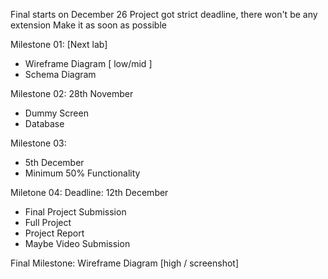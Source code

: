 

Final starts on December 26
Project got strict deadline, there won't be any extension
Make it as soon as possible


Milestone 01: [Next lab]
- Wireframe Diagram [ low/mid ]
- Schema Diagram

Milestone 02: 28th November
- Dummy Screen
- Database

Milestone 03: 
- 5th December
- Minimum 50% Functionality

Miletone 04: Deadline: 12th December
- Final Project Submission    
- Full Project
- Project Report
- Maybe Video Submission

Final Milestone:
    Wireframe Diagram [high / screenshot]

